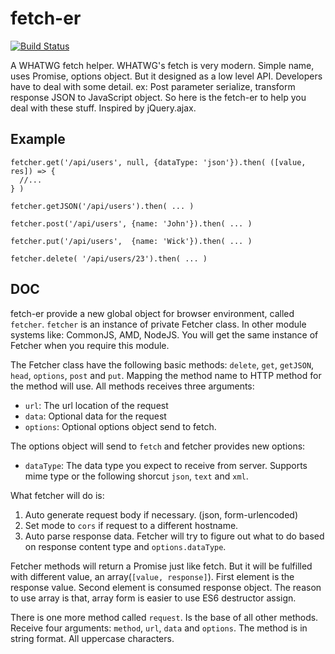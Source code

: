fetch-er
========

[![Build Status](https://travis-ci.org/othree/fetcher.svg?branch=master)](https://travis-ci.org/othree/fetcher)

A WHATWG fetch helper. WHATWG's fetch is very modern. Simple name, uses Promise, options object. But it designed as a low level API.
Developers have to deal with some detail. ex: Post parameter serialize, transform response JSON to JavaScript object.
So here is the fetch-er to help you deal with these stuff. Inspired by jQuery.ajax.


Example
-------

    fetcher.get('/api/users', null, {dataType: 'json'}).then( ([value, res]) => {
      //...
    } )

    fetcher.getJSON('/api/users').then( ... )

    fetcher.post('/api/users', {name: 'John'}).then( ... )

    fetcher.put('/api/users',  {name: 'Wick'}).then( ... )

    fetcher.delete( '/api/users/23').then( ... )

DOC
---

fetch-er provide a new global object for browser environment, called `fetcher`. `fetcher` is an instance
of private Fetcher class. In other module systems like: CommonJS, AMD, NodeJS. You will get the same 
instance of Fetcher when you require this module.

The Fetcher class have the following basic methods: `delete`, `get`, `getJSON`, `head`, `options`, `post`
and `put`. Mapping the method name to HTTP method for the method will use. All methods receives three 
arguments:

* `url`: The url location of the request
* `data`: Optional data for the request
* `options`: Optional options object send to fetch.

The options object will send to `fetch` and fetcher provides new options:

* `dataType`: The data type you expect to receive from server. Supports mime type or the following shorcut
  `json`, `text` and `xml`.

What fetcher will do is:

1. Auto generate request body if necessary. (json, form-urlencoded)
2. Set mode to `cors` if request to a different hostname.
3. Auto parse response data. Fetcher will try to figure out what to do based on response content type and 
`options.dataType`.

Fetcher methods will return a Promise just like fetch. But it will be fulfilled with different value, an 
array(`[value, response]`). First element is the response value. Second element is consumed response object.
The reason to use array is that, array form is easier to use ES6 destructor assign.

There is one more method called `request`. Is the base of all other methods. Receive four arguments: `method`,
`url`, `data` and `options`. The method is in string format. All uppercase characters.
